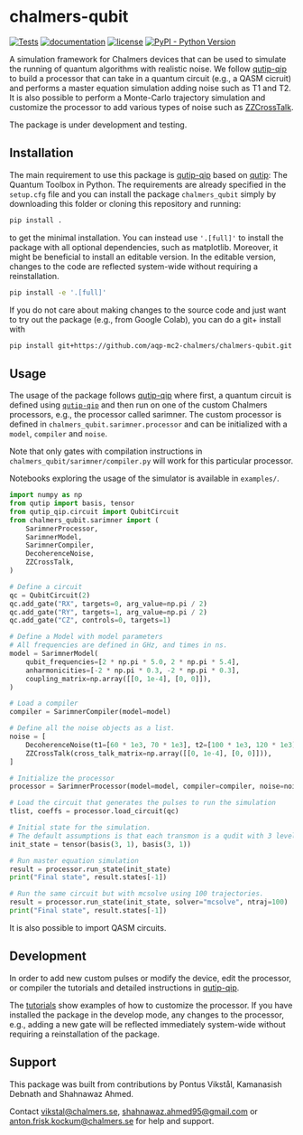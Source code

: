 # chalmers-qubit

[![Tests](https://github.com/aqp-mc2-chalmers/chalmers-qubit/actions/workflows/tests.yml/badge.svg)](https://github.com/aqp-mc2-chalmers/chalmers-qubit/actions/workflows/tests.yml) [![documentation](https://img.shields.io/badge/docs-mkdocs%20material-blue.svg?style=flat)](https://squidfunk.github.io/mkdocs-material/) [![license](https://img.shields.io/badge/License-BSD_3--Clause-orange.svg)](https://opensource.org/licenses/BSD-3-Clause) <a href="https://pypi.org/project/chalmers-qubit/"><img alt="PyPI - Python Version" src="https://img.shields.io/pypi/pyversions/chalmers-qubit"></a>


A simulation framework for Chalmers devices that can be used to simulate the running of quantum algorithms with realistic noise. We follow [qutip-qip](https://qutip-qip.readthedocs.io/en/stable/) to build a processor that can take in a quantum circuit (e.g., a QASM cicruit) and performs a master equation simulation adding noise such as T1 and T2. It is also possible to perform a Monte-Carlo trajectory simulation and customize the processor to add various types of noise such as [ZZCrossTalk](https://qutip-qip.readthedocs.io/en/latest/apidoc/qutip_qip.noise.html#qutip_qip.noise.ZZCrossTalk).

The package is under development and testing. 

## Installation

The main requirement to use this package is [qutip-qip](https://qutip-qip.readthedocs.io/en/stable/) based on [qutip](https://qutip-qip.readthedocs.io/en/stable/): The Quantum Toolbox in Python. The requirements are already specified in the `setup.cfg` file and you can install the package `chalmers_qubit` simply by downloading this folder or cloning this repository and running:

``` zsh
pip install .
```

to get the minimal installation. You can instead use `'.[full]'` to install the package with all optional dependencies, such as matplotlib. Moreover, it might be beneficial to install an editable version. In the editable version, changes to the code are reflected system-wide without requiring a reinstallation.

``` zsh
pip install -e '.[full]'
```

If you do not care about making changes to the source code and just want to try out the package (e.g., from Google Colab), you can do a git+ install with

``` zsh
pip install git+https://github.com/aqp-mc2-chalmers/chalmers-qubit.git
```

## Usage

The usage of the package follows [qutip-qip](https://qutip-qip.readthedocs.io/en/stable/) where first, a quantum circuit is defined using [`qutip-qip`](https://qutip-qip.readthedocs.io/en/stable/qip-simulator.html) and then run on one of the custom Chalmers processors, e.g., the processor called sarimner. The custom processor is defined in `chalmers_qubit.sarimner.processor` and can be initialized with a `model`, `compiler` and `noise`. 

Note that only gates with compilation instructions in `chalmers_qubit/sarimner/compiler.py` will work for this particular processor.

Notebooks exploring the usage of the simulator is available in `examples/`. 

``` python
import numpy as np
from qutip import basis, tensor
from qutip_qip.circuit import QubitCircuit
from chalmers_qubit.sarimner import (
    SarimnerProcessor,
    SarimnerModel,
    SarimnerCompiler,
    DecoherenceNoise,
    ZZCrossTalk,
)

# Define a circuit
qc = QubitCircuit(2)
qc.add_gate("RX", targets=0, arg_value=np.pi / 2)
qc.add_gate("RY", targets=1, arg_value=np.pi / 2)
qc.add_gate("CZ", controls=0, targets=1)

# Define a Model with model parameters
# All frequencies are defined in GHz, and times in ns.
model = SarimnerModel(
    qubit_frequencies=[2 * np.pi * 5.0, 2 * np.pi * 5.4],
    anharmonicities=[-2 * np.pi * 0.3, -2 * np.pi * 0.3],
    coupling_matrix=np.array([[0, 1e-4], [0, 0]]),
)

# Load a compiler
compiler = SarimnerCompiler(model=model)

# Define all the noise objects as a list.
noise = [
    DecoherenceNoise(t1=[60 * 1e3, 70 * 1e3], t2=[100 * 1e3, 120 * 1e3]),
    ZZCrossTalk(cross_talk_matrix=np.array([[0, 1e-4], [0, 0]])),
]

# Initialize the processor
processor = SarimnerProcessor(model=model, compiler=compiler, noise=noise)

# Load the circuit that generates the pulses to run the simulation
tlist, coeffs = processor.load_circuit(qc)

# Initial state for the simulation.
# The default assumptions is that each transmon is a qudit with 3 levels.
init_state = tensor(basis(3, 1), basis(3, 1))

# Run master equation simulation
result = processor.run_state(init_state)
print("Final state", result.states[-1])

# Run the same circuit but with mcsolve using 100 trajectories.
result = processor.run_state(init_state, solver="mcsolve", ntraj=100)
print("Final state", result.states[-1])
```

It is also possible to import QASM circuits.

## Development

In order to add new custom pulses or modify the device, edit the processor, or compiler the tutorials and detailed instructions in [qutip-qip](https://qutip-qip.readthedocs.io/en/stable/).

The [tutorials](https://qutip.org/qutip-tutorials/) show examples of how to customize the processor. If you have installed the package in the develop mode, any changes to the processor, e.g., adding a new gate will be reflected immediately system-wide without requiring a reinstallation of the package.

## Support

This package was built from contributions by Pontus Vikstål, Kamanasish Debnath and Shahnawaz Ahmed.

Contact vikstal@chalmers.se, shahnawaz.ahmed95@gmail.com or anton.frisk.kockum@chalmers.se for help and support.
